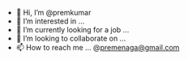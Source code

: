 - 👋 Hi, I’m @premkumar
- 👀 I’m interested in ...
- 🌱 I’m currently looking for a job ...
- 💞️ I’m looking to collaborate on ...
- 📫 How to reach me ...  @premenaga@gmail.com

<!---
premshetty/premshetty is a ✨ special ✨ repository because its `README.md` (this file) appears on your GitHub profile.
You can click the Preview link to take a look at your changes.
--->
